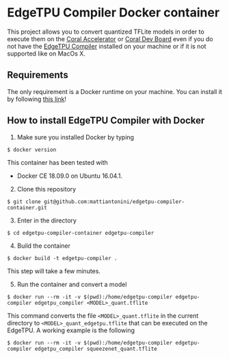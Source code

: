 # EdgeTPU Compiler Docker container
This project allows you to convert quantized TFLite models in order to execute them on the [Coral Accelerator](https://coral.withgoogle.com/products/accelerator) or [Coral Dev Board](https://coral.withgoogle.com/products/dev-board/) even if you do not have the [EdgeTPU Compiler](https://coral.withgoogle.com/docs/edgetpu/compiler/) installed on your machine or if it is not supported like on MacOs X.

## Requirements
The only requirement is a Docker runtime on your machine. You can install it by following [this link](https://docs.docker.com/install/)!

## How to install EdgeTPU Compiler with Docker
1. Make sure you installed Docker by typing
```
$ docker version
```
This container has been tested with
  - Docker CE 18.09.0 on Ubuntu 16.04.1.
2. Clone this repository
```
$ git clone git@github.com:mattiantonini/edgetpu-compiler-container.git
```

3. Enter in the directory
```
$ cd edgetpu-compiler-container edgetpu-compiler
```

4. Build the container
```
$ docker build -t edgetpu-compiler .
```
This step will take a few minutes.

5. Run the container and convert a model
```
$ docker run --rm -it -v $(pwd):/home/edgetpu-compiler edgetpu-compiler edgetpu_compiler <MODEL>_quant.tflite
```
This command converts the file `<MODEL>_quant.tflite` in the current directory to `<MODEL>_quant_edgetpu.tflite` that can be executed on the EdgeTPU.
A working example is the following
```
$ docker run --rm -it -v $(pwd):/home/edgetpu-compiler edgetpu-compiler edgetpu_compiler squeezenet_quant.tflite
```
